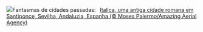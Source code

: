 ![](https://www.bing.com/th?id=OHR.ItalicaRuins_PT-BR7394410327_UHD.jpg&w=1000)Fantasmas de cidades passadas:&nbsp;&ensp;[Italica, uma antiga cidade romana em Santiponce, Sevilha, Andaluzia, Espanha (© Moses Palermo/Amazing Aerial Agency)](https://www.bing.com/th?id=OHR.ItalicaRuins_PT-BR7394410327_UHD.jpg)
<br><br/>
